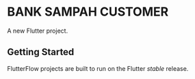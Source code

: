 # BANK SAMPAH CUSTOMER

A new Flutter project.

## Getting Started

FlutterFlow projects are built to run on the Flutter _stable_ release.
